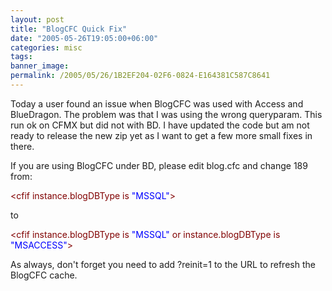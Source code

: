 ```yaml
---
layout: post
title: "BlogCFC Quick Fix"
date: "2005-05-26T19:05:00+06:00"
categories: misc 
tags: 
banner_image: 
permalink: /2005/05/26/1B2EF204-02F6-0824-E164381C587C8641
---
```


Today a user found an issue when BlogCFC was used with Access and BlueDragon. The problem was that I was using the wrong queryparam. This run ok on CFMX but did not with BD. I have updated the code but am not ready to release the new zip yet as I want to get a few more small fixes in there. 

If you are using BlogCFC under BD, please edit blog.cfc and change 189 from:

<div class="code"><FONT COLOR=MAROON>&lt;cfif instance.blogDBType is <FONT COLOR=BLUE>"MSSQL"</FONT>&gt;</FONT></div>

to

<div class="code"><FONT COLOR=MAROON>&lt;cfif instance.blogDBType is <FONT COLOR=BLUE>"MSSQL"</FONT> or instance.blogDBType is <FONT COLOR=BLUE>"MSACCESS"</FONT>&gt;</FONT></div>

As always, don't forget you need to add ?reinit=1 to the URL to refresh the BlogCFC cache.